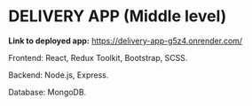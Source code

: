 # DELIVERY APP (Middle level)

**Link to deployed app:** https://delivery-app-g5z4.onrender.com/

Frontend: React, Redux Toolkit, Bootstrap, SCSS.

Backend: Node.js, Express.

Database: MongoDB.
